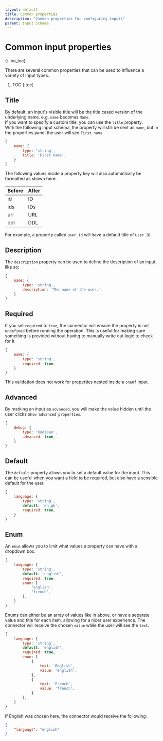 ```yaml
---
layout: default
title: Common properties
description: "Common properties for configuring inputs"
parent: Input Schema
---
```


# Common input properties
{: .no_toc}

There are several common properties that can be used to influence a variety of input types.

1. TOC
{:toc}

## Title
By default, an input's visible title will be the title cased version of the underlying name. 
e.g. `name` becomes `Name`.  
If you want to specify a custom title, you can use the `title` property.  
With the following input schema, the property will still be sent as `name`, but in the properties panel the user will see `First name`.

```js
{
    name: {
        type: 'string',
        title: 'First name',
    }
}
```

The following values inside a property key will also automatically be formatted as shown here:

|Before     |After  |
|:----------|:------|
|id         |ID     |
|ids        |IDs    |
|url        |URL    |
|ddl        |DDL    |

For example, a property called `user_id` will have a default title of `User ID`.

## Description
The `description` property can be used to define the description of an input, like so:

```js
{
    name: {
        type: 'string',
        description: 'The name of the user.',
    }
}
```

## Required
If you set `required` to `true`, the connector will ensure the property is not `undefined` before running the operation.
This is useful for making sure something is provided without having to manually write out logic to check for it.

```js
{
    name: {
        type: 'string',
        required: true,
    }
}
```

This validation does not work for properties nested inside a `oneOf` input.

## Advanced
By marking an input as `advanced`, you will make the value hidden until the user clicks `Show advanced properties`.

```js
{
    debug: {
        type: 'boolean',
        advanced: true,
    }
}
```

## Default
The `default` property allows you to set a default value for the input.
This can be useful when you want a field to be required, but also have a sensible default for the user.

```js
{
    language: {
        type: 'string',
        default: 'en_gb',
        required: true,
    }
}
```

## Enum
An `enum` allows you to limit what values a property can have with a dropdown box.

```js
{
    language: {
        type: 'string',
        default: 'english',
        required: true,
        enum: [
            'english',
            'french',
        ],
    }
}
```

Enums can either be an array of values like in above, or have a separate value and title for each item, allowing for a nicer user experience.
The connector will receive the chosen `value` while the user will see the `text`.

```js
{
    language: {
        type: 'string',
        default: 'english',
        required: true,
        enum: [
            {
                text: 'English',
                value: 'english',
            },
            {
                text: 'French',
                value: 'french',
            }
        ],
    }
}
```

If English was chosen here, the connector would receive the following:

```json
{
    "language": "english"
}
```
